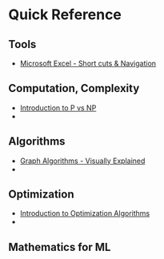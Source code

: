 # Quick Reference
## Tools
- [Microsoft Excel - Short cuts & Navigation](./Tools/Excel.md)

## Computation, Complexity
- [Introduction to P vs NP](./Computation/Complexity.md)
- 

## Algorithms
- [Graph Algorithms - Visually Explained](https://towardsdatascience.com/10-graph-algorithms-visually-explained-e57faa1336f3)
- 
## Optimization
- [Introduction to Optimization Algorithms](./Computation/Opt.md)
- 
## Mathematics for ML


